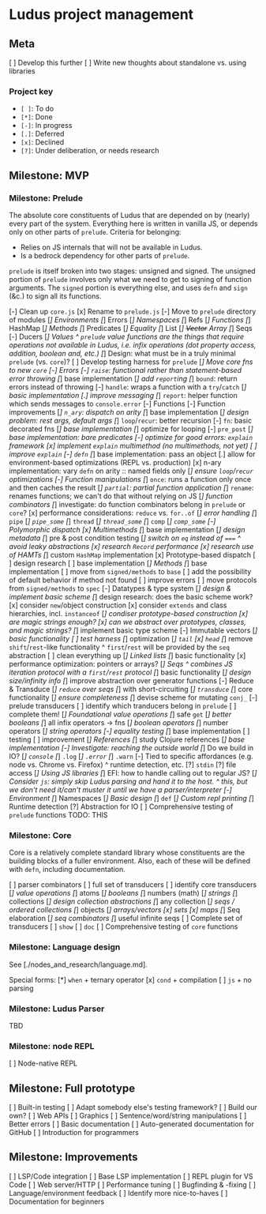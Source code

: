 # Ludus project management

## Meta
[ ] Develop this further
[ ] Write new thoughts about standalone vs. using libraries

### Project key
* `[ ]`: To do
* `[*]`: Done
* `[-]`: In progress
* `[.]`: Deferred
* `[x]`: Declined
* `[?]`: Under deliberation, or needs research

## Milestone: MVP

### Milestone: Prelude
The absolute core constituents of Ludus that are depended on by (nearly) every part of the system. Everything here is written in vanilla JS, or depends only on other parts of `prelude`. Criteria for belonging:

* Relies on JS internals that will not be available in Ludus.
* Is a bedrock dependency for other parts of `prelude`.

`prelude` is itself broken into two stages: unsigned and signed. The unsigned portion of `prelude` involves only what we need to get to signing of function arguments. The `signed` portion is everything else, and uses `defn` and `sign` (&c.) to sign all its functions.

[-] Clean up `core.js`
  [x] Rename to `prelude.js`
  [-] Move to `prelude` directory of modules
    [*] Environments
    [*] Errors
    [*] Namespaces
    [*] Refs
    [*] Functions
    [*] HashMap
    [*] Methods
    [*] Predicates
    [*] Equality
    [*] List
    [*] ~~Vector~~ Array
    [*] Seqs
    [-] Ducers
    [*] Values
        ^ `prelude` value functions are the things that require operations not available in Ludus, i.e. infix operations (dot property access, addition, boolean and, etc.)
  [*] Design: what must be in a truly minimal `prelude` (vs. `core`)?
  [ ] Develop testing harness for `prelude`
  [*] Move core fns to new `core`
[-] Errors
  [-] `raise`: functional rather than statement-based error throwing
    [*] base implementation
    [*] add `report`ing
  [*] `bound`: return errors instead of throwing
  [-] `handle`: wraps a function with a `try`/`catch`
    [*] basic implementation
    [.] improve messaging
  [*] `report`: helper function which sends messages to `console.error`
[-] Functions
  [-] Function improvements
    [*] `n_ary`: dispatch on arity
      [*] base implementation
      [*] design problem: rest args, default args
    [*] `loop`/`recur`: better recursion
    [-] `fn`: basic decorated fns
      [*] base implementation
      [*] optimize for looping
    [-] `pre_post`
      [*] base implementation: bare predicates
      [-] optimize for good errors: `explain` framework
        [x] implement `explain` multimethod (no multimethods, not yet)
        [ ] improve `explain`
    [-] `defn`
      [*] base implementation: pass an object
      [.] allow for environment-based optimizations (REPL vs. production)
      [x] n-ary implementation: vary `defn` on arity :: named fields only
      [*] ensure `loop`/`recur` optimizations
  [-] Function manipulations
    [*] `once`: runs a function only once and then caches the result
    [*] `partial`: partial function application
    [*] `rename`: renames functions; we can't do that without relying on JS
    [*] function combinators
      [*] investigate: do function combinators belong in `prelude` or `core`?
          [x] performance considerations: `reduce` vs. `for..of`
          [*] error handling
      [*] `pipe`
      [*] `pipe_some`
      [*] `thread`
      [*] `thread_some`
      [*] `comp`
      [*] `comp_some`
[-] Polymorphic dispatch
  [x] Multimethods
    [*] base implementation
    [*] design metadata
    [*] pre & post condition testing
    [*] switch on `eq` instead of `===`
        ^ avoid leaky abstractions
        [x] research `Record` performance
        [x] research use of HAMTs
        [*] custom `HashMap` implementation
  [x] Prototype-based dispatch
    [ ] design research
    [ ] base implementation
  [*] Methods
    [*] base implementation
    [ ] move from `signed/methods` to `base`
      [ ] add the possibility of default behavior if method not found
      [ ] improve errors
    [ ] move protocols from `signed/methods` to `spec`
[-] Datatypes & type system
  [*] design & implement basic scheme
  [*] design research: does the basic scheme work?
    [x] consider `new`/object construction
    [x] consider `extends` and class hierarchies, incl. `instanceof`
    [*] condiser prototype-based construction
    [x] are magic strings enough?
    [x] can we abstract over prototypes, classes, and magic strings?
    [*] implement basic type scheme
[-] Immutable vectors
  [*] basic functionality
  [ ] test harness
  [*] optimization
    [*] `tail`
    [x] `head`
  [*] remove `shift`/`rest`-like functionality
      ^ `first`/`rest` will be provided by the `seq` abstraction
  [ ] clean everything up
[*] Linked lists
  [*] basic functionality
  [x] performance optimization: pointers or arrays?
[*] Seqs
  ^ combines JS iteration protocol with a `first`/`rest` protocol
  [*] basic functionality
  [*] design size/infinity info
  [*] improve abstraction over generator functions
[-] Reduce & Transduce
  [*] `reduce` over seqs
    [*] with short-circuiting
  [*] `transduce`
    [*] core functionality
    [*] ensure completeness
    [*] devise scheme for mutating `conj_`
  [-] prelude transducers
    [ ] identify which tranducers belong in `prelude`
    [ ] complete them!
[*] Foundational value operations
  [*] safe `get`
  [*] better booleans
  [*] all infix operators -> fns
    [*] boolean operators
    [*] number operators
    [*] string operators
[-] equality testing
  [*] base implementation
  [ ] testing
  [ ] improvement
[*] References
  [*] study Clojure references
  [*] base implementation
[-] Investigate: reaching the outside world
  [*] Do we build in IO?
    [*] `console`
      [*] `.log`
      [*] `.error`
      [*] `.warn`
      [-] Tied to specific affordances (e.g. node vs. Chrome vs. Firefox)
          ^ runtime detection, etc.
    [?] `stdin`
    [?] file access 
  [*] Using JS libraries
    [*] EFI: how to handle calling out to regular JS?
    [*] Consider `js`: simply skip Ludus parsing and hand it to the host.
        ^ this, but we don't need it/can't muster it until we have a parser/interpreter
[-] Environment
  [*] Namespaces
    [*] Basic design
    [*] `def`
  [*] Custom repl printing
  [*] Runtime detection
  [?] Abstraction for IO
[ ] Comprehensive testing of `prelude` functions TODO: THIS

### Milestone: Core
Core is a relatively complete standard library whose constituents are the building blocks of a fuller environment. Also, each of these will be defined with `defn`, including documentation.

[ ] parser combinators
[ ] full set of transducers
  [ ] identify core transducers
[*] value operations
  [*] atoms
    [*] booleans
    [*] numbers (math)
  [*] strings
  [*] collections
    [*] design collection abstractions
      [*] any collection
      [*] seqs / ordered collections 
    [*] objects
    [*] arrays/vectors
    [x] sets
    [x] maps
[*] Seq elaboration
  [*] seq combinators
  [*] useful infinite seqs
[ ] Complete set of transducers
[ ] `show`
[ ] `doc`
[ ] Comprehensive testing of `core` functions

### Milestone: Language design
See [./nodes_and_research/language.md].

Special forms:
[*] `when` + ternary operator
[x] `cond` + compilation
[ ] `js` + no parsing

### Milestone: Ludus Parser
TBD

### Milestone: node REPL
[ ] Node-native REPL

## Milestone: Full prototype
[ ] Built-in testing
  [ ] Adapt somebody else's testing framework?
  [ ] Build our own?
[ ] Web APIs
[ ] Graphics
[ ] Sentence/word/string manipulations
[ ] Better errors
[ ] Basic documentation
  [ ] Auto-generated documentation for GitHub
  [ ] Introduction for programmers

## Milestone: Improvements
[ ] LSP/Code integration
  [ ] Base LSP implementation
  [ ] REPL plugin for VS Code
[ ] Web server/HTTP
[ ] Performance tuning
[ ] Bugfinding & -fixing
[ ] Language/environment feedback
[ ] Identify more nice-to-haves
[ ] Documentation for beginners
